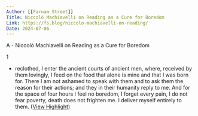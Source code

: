 ```yaml
---
Author: [[Farnam Street]]
Title: Niccolò Machiavelli on Reading as a Cure for Boredom
Link: https://fs.blog/niccolo-machiavelli-on-reading/
Date: 2024-07-06
---
```

A - Niccolò Machiavelli on Reading as a Cure for Boredom

1
- reclothed, I enter the ancient courts of ancient men, where, received by them lovingly, I feed on the food that alone is mine and that I was born for. There I am not ashamed to speak with them and to ask them the reason for their actions; and they in their humanity reply to me. And for the space of four hours I feel no boredom, I forget every pain, I do not fear poverty, death does not frighten me. I deliver myself entirely to them. ([View Highlight](https://read.readwise.io/read/01gqjhtcej8nmf1dr7pt5z6rqx))
